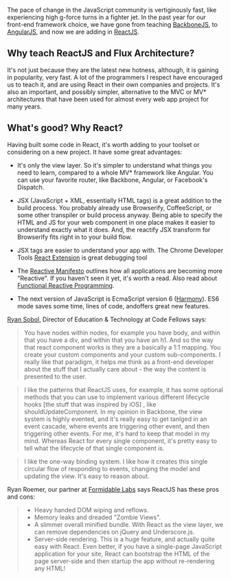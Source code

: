 The pace of change in the JavaScript community is vertiginously fast, like experiencing high g-force turns in a fighter jet. In the past year for our front-end framework choice, we have gone from teaching [BackboneJS](http://backbonejs.org), to [AngularJS](https://angularjs.org), and now we are adding in [ReactJS](http://facebook.github.io/react/). 

## Why teach ReactJS and Flux Architecture?
It's not just because they are the latest new hotness, although, it is gaining in popularity, very fast. A lot of the programmers I respect have encouraged us to teach it, and are using React in their own companies and projects. It's also an important, and possibly simpler, alternative to the MVC or MV* architectures that have been used for almost every web app project for many years.

## What's good? Why React?
 Having built some code in React, it's worth adding to your toolset or considering on a new project. It have some great advantages:
 
* It's only the view layer. So it's simpler to understand what things you need to learn, compared to a whole MV* framework like Angular. You can use your favorite router, like Backbone, Angular, or Facebook's Dispatch.

* JSX (JavaScript + XML, essentially HTML tags) is a great addition to the build process. You probably already use Browserify, CoffeeScript, or some other transpiler or build process anyway.  Being able to specify the HTML and JS for your web component in one place makes it easier to understand exactly what it does. And, the reactify JSX transform for Browserify fits right in to your build flow.

* JSX tags are easier to understand your app with. The Chrome Developer Tools [React Extension](https://chrome.google.com/webstore/detail/react-developer-tools/fmkadmapgofadopljbjfkapdkoienihi?hl=en) is great debugging tool

* The [Reactive Manifesto](http://www.reactivemanifesto.org) outlines how all applications are becoming more "Reactive". If you haven't seen it yet, it's worth a read. Also read about [Functional Reactive Programming](http://en.wikipedia.org/wiki/Functional_reactive_programming).

* The next version of JavaScript is EcmaScript version 6 ([Harmony](https://github.com/facebook/react/blob/master/examples/basic-jsx-harmony/index.html)). ES6 mode saves some time, lines of code, andoffers great new features.

[Ryan Sobol](http://www.codefellows.org/blog_authors/23), Director of Education & Technology at Code Fellows says: 

> You have nodes within nodes, for example you have body, and within that you have a div, and within that you have an h1. And so the way that react component works is they are a basically a 1:1 mapping. You create your custom components and your custom sub-components. I really like that paradigm, it helps me think as a front-end developer about the stuff that I actually care about - the way the content is presented to the user. 

> I like the patterns that ReactJS uses, for example, it has some optional methods that you can use to implement various different lifecycle hooks [the stuff that was inspired by iOS] , like shouldUpdateComponent.  In my opinion in Backbone, the view system is highly evented, and it's really easy to get tanlged in an event cascade, where events are triggering other event, and then triggering other events. For me, it's hard to keep that model in my mind. Whereas React for every single component, it's pretty easy to tell what the lifecycle of that single component is.

> I like the one-way binding system.  I like how it creates this single circular flow of responding to events, changing the model and updating the view. It's easy to reason about. 

Ryan Roemer, our partner at [Formidable Labs](http://formidablelabs.com/blog/2014/11/21/backbone-and-react/) says ReactJS has these pros and cons: 
> * Heavy handed DOM wiping and reflows.
> * Memory leaks and dreaded "Zombie Views".
> * A slimmer overall minified bundle. With React as the view layer, we can remove dependencies on jQuery and Underscore.js.
> * Server-side rendering. This is a huge feature, and actually quite easy with React. Even better, if you have a single-page JavaScript application for your site, React can bootstrap the HTML of the page server-side and then startup the app without re-rendering any HTML!
